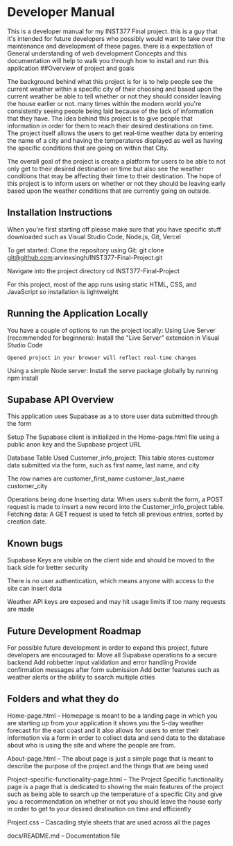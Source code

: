 # Developer Manual

This is a developer manual for my  INST377 Final project.  this is a guy that it's intended for future developers who possibly would want to take over the maintenance and development of these pages.  there is a expectation of General understanding of web development Concepts and this documentation will help to walk you through how to install and run this application 
##Overview of project and goals 

The background behind what this project is for is to help people see the current weather within a specific city of their choosing and based upon the current weather be able to tell whether or not they should consider leaving the house earlier or not.  many times within the modern world you're consistently seeing people being laid because of the lack of information that they have.  The idea behind this project is to give people that information in order for them to reach their desired destinations on time.  The project itself allows the users to get real-time weather data  by entering the name of a city and having the temperatures displayed as well as having the specific conditions that are going on within that City. 

The overall goal of the project is create a platform for users to be able to not only get to their desired destination on time but also see the weather conditions that may be affecting their time to their destination.  The hope of this project is to inform users on whether or not they should be leaving early based upon the weather conditions that are currently going on outside. 



## Installation Instructions
When you're first starting off please make sure that you have specific stuff downloaded such as Visual Studio Code, Node.js, Git, Vercel

To get started:
Clone the repository using Git:
    git clone git@github.com:arvinxsingh/INST377-Final-Project.git

Navigate into the project directory
    cd INST377-Final-Project

For this project, most of the app runs using static HTML, CSS, and JavaScript so installation is lightweight

## Running the Application Locally
You have a couple of options to run the project locally:
Using Live Server (recommended for beginners):
    Install the "Live Server" extension in Visual Studio Code

    Opened project in your browser will reflect real-time changes


Using a simple Node server:
    Install the serve package globally by running npm install 

## Supabase API Overview
This application uses Supabase as a to store user data submitted through the form

Setup
The Supabase client is initialized in the Home-page.html file using a public anon key and the Supabase project URL


Database Table Used
Customer_info_project: This table stores customer data submitted via the form, such as first name, last name, and city

The row names are
    customer_first_name
    customer_last_name
    customer_city


Operations being done
    Inserting data: When users submit the form, a POST request is made to insert a new record into the Customer_info_project table.
    Fetching data: A GET request is used to fetch all previous entries, sorted by creation date.



## Known bugs
Supabase Keys are visible on the client side and should be moved to the back side for better security 

There is no user authentication, which means anyone with access to the site can insert data

Weather API keys are exposed and may hit usage limits if too many requests are made

## Future Development Roadmap
For possible future development in order to expand this project, future developers are encouraged to:
    Move all Supabase operations to a secure backend 
    Add robbetter input validation and error handling
    Provide confirmation messages after form submission 
    Add better features such as weather alerts or the ability to search multiple cities



## Folders and what they do
Home-page.html – Homepage is meant to be a landing page in which you are starting up from your application it shows you the 5-day weather forecast for the east coast and it also allows for users to enter their information via a form in order to collect data and send data to the database about who is using the site and where the people are from.

About-page.html – The about page is just a simple page that is meant to describe the purpose of the project and the things that are being used

Project-specific-functionality-page.html – The Project Specific functionality page is a page that is dedicated to showing the main features of the project such as being able to search up the temperature of a specific City and give you a recommendation on whether or not you should leave the house early in order to get to your desired destination on time and efficiently 


Project.css – Cascading style sheets that are used across all the pages

docs/README.md – Documentation file



